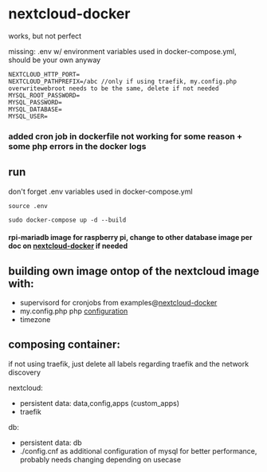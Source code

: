 # nextcloud-docker
works, but not perfect

missing: .env w/ environment variables used in docker-compose.yml, should be your own anyway
```
NEXTCLOUD_HTTP_PORT=
NEXTCLOUD_PATHPREFIX=/abc //only if using traefik, my.config.php overwritewebroot needs to be the same, delete if not needed
MYSQL_ROOT_PASSWORD=
MYSQL_PASSWORD=
MYSQL_DATABASE=
MYSQL_USER=
```

### added cron job in dockerfile not working for some reason + some php errors in the docker logs

## run
don't forget .env variables used in docker-compose.yml

`source .env`

`sudo docker-compose up -d --build`

#### rpi-mariadb image for raspberry pi, change to other database image per doc on [nextcloud-docker](https://github.com/nextcloud/docker) if needed


## building own image ontop of the nextcloud image with:
  - supervisord for cronjobs from examples@[nextcloud-docker](https://github.com/nextcloud/docker)
  - my.config.php php [configuration](https://docs.nextcloud.com/server/13/admin_manual/configuration_server/config_sample_php_parameters.html?highlight=config)
  - timezone
  

## composing container:
if not using traefik, just delete all labels regarding traefik and the network discovery

nextcloud:
  - persistent data: data,config,apps (custom_apps)
  - traefik

db:
  - persistent data: db
  - ./config.cnf as additional configuration of mysql for better performance, probably needs changing depending on usecase
